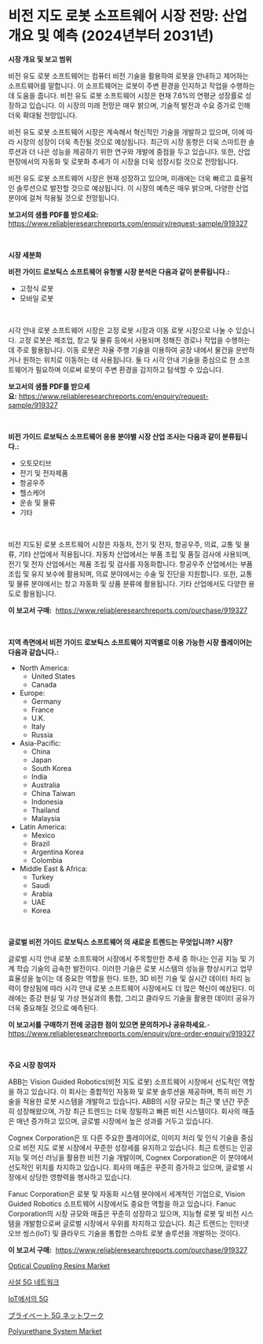 <p><h1>비전 지도 로봇 소프트웨어 시장 전망: 산업 개요 및 예측 (2024년부터 2031년)</h1></p><p><strong>시장 개요 및 보고 범위</strong></p>
<p><p>비전 유도 로봇 소프트웨어는 컴퓨터 비전 기술을 활용하여 로봇을 안내하고 제어하는 소프트웨어를 말합니다. 이 소프트웨어는 로봇이 주변 환경을 인지하고 작업을 수행하는 데 도움을 줍니다. 비전 유도 로봇 소프트웨어 시장은 현재 7.6%의 연평균 성장률로 성장하고 있습니다. 이 시장의 미래 전망은 매우 밝으며, 기술적 발전과 수요 증가로 인해 더욱 확대될 전망입니다.</p><p>비전 유도 로봇 소프트웨어 시장은 계속해서 혁신적인 기술을 개발하고 있으며, 이에 따라 시장의 성장이 더욱 촉진될 것으로 예상됩니다. 최근의 시장 동향은 더욱 스마트한 솔루션과 더 나은 성능을 제공하기 위한 연구와 개발에 중점을 두고 있습니다. 또한, 산업 현장에서의 자동화 및 로봇화 추세가 이 시장을 더욱 성장시킬 것으로 전망됩니다.</p><p>비전 유도 로봇 소프트웨어 시장은 현재 성장하고 있으며, 미래에는 더욱 빠르고 효율적인 솔루션으로 발전할 것으로 예상됩니다. 이 시장의 예측은 매우 밝으며, 다양한 산업 분야에 걸쳐 적용될 것으로 전망됩니다.</p></p>
<p><strong>보고서의 샘플 PDF를 받으세요:</strong> <a href="https://www.reliableresearchreports.com/enquiry/request-sample/919327">https://www.reliableresearchreports.com/enquiry/request-sample/919327</a></p>
<p>&nbsp;</p>
<p><strong>시장 세분화</strong></p>
<p><strong>비전 가이드 로보틱스 소프트웨어 유형별 시장 분석은 다음과 같이 분류됩니다.:</strong></p>
<p><ul><li>고정식 로봇</li><li>모바일 로봇</li></ul></p>
<p>&nbsp;</p>
<p><p>시각 안내 로봇 소프트웨어 시장은 고정 로봇 시장과 이동 로봇 시장으로 나눌 수 있습니다. 고정 로봇은 제조업, 창고 및 물류 등에서 사용되며 정해진 경로나 작업을 수행하는 데 주로 활용됩니다. 이동 로봇은 자율 주행 기술을 이용하여 공장 내에서 물건을 운반하거나 원하는 위치로 이동하는 데 사용됩니다. 둘 다 시각 안내 기술을 중심으로 한 소프트웨어가 필요하며 이로써 로봇이 주변 환경을 감지하고 탐색할 수 있습니다.</p></p>
<p><strong>보고서의 샘플 PDF를 받으세요:</strong>&nbsp;<a href="https://www.reliableresearchreports.com/enquiry/request-sample/919327">https://www.reliableresearchreports.com/enquiry/request-sample/919327</a></p>
<p>&nbsp;</p>
<p><strong> 비전 가이드 로보틱스 소프트웨어 응용 분야별 시장 산업 조사는 다음과 같이 분류됩니다.:</strong></p>
<p><ul><li>오토모티브</li><li>전기 및 전자제품</li><li>항공우주</li><li>헬스케어</li><li>운송 및 물류</li><li>기타</li></ul></p>
<p>&nbsp;</p>
<p><p>비전 지도된 로봇 소프트웨어 시장은 자동차, 전기 및 전자, 항공우주, 의료, 교통 및 물류, 기타 산업에서 적용됩니다. 자동차 산업에서는 부품 조립 및 품질 검사에 사용되며, 전기 및 전자 산업에서는 제품 조립 및 검사를 자동화합니다. 항공우주 산업에서는 부품 조립 및 유지 보수에 활용되며, 의료 분야에서는 수술 및 진단을 지원합니다. 또한, 교통 및 물류 분야에서는 창고 자동화 및 상품 분류에 활용됩니다. 기타 산업에서도 다양한 용도로 활용됩니다.</p></p>
<p><strong>이 보고서 구매:</strong>&nbsp; <a href="https://www.reliableresearchreports.com/purchase/919327">https://www.reliableresearchreports.com/purchase/919327</a></p>
<p>&nbsp;</p>
<p><strong>지역 측면에서 비전 가이드 로보틱스 소프트웨어 지역별로 이용 가능한 시장 플레이어는 다음과 같습니다.:</strong></p>
<p><ul>
    <li>
        North America:
        <ul>
            <li>United States</li>
            <li>Canada</li>
        </ul>
    </li>
    <li>
        Europe:
        <ul>
            <li>Germany</li>
            <li>France</li>
            <li>U.K.</li>
            <li>Italy</li>
            <li>Russia</li>
        </ul>
    </li>
    <li>
        Asia-Pacific:
        <ul>
            <li>China</li>
            <li>Japan</li>
            <li>South Korea</li>
            <li>India</li>
            <li>Australia</li>
            <li>China Taiwan</li>
            <li>Indonesia</li>
            <li>Thailand</li>
            <li>Malaysia</li>
        </ul>
    </li>
    <li>
        Latin America:
        <ul>
            <li>Mexico</li>
            <li>Brazil</li>
            <li>Argentina Korea</li>
            <li>Colombia</li>
        </ul>
    </li>
    <li>
        Middle East & Africa:
        <ul>
            <li>Turkey</li>
            <li>Saudi</li>
            <li>Arabia</li>
            <li>UAE</li>
            <li>Korea</li>
        </ul>
    </li>
    </ul></p>
<p>&nbsp;</p>
<p><strong>글로벌 비전 가이드 로보틱스 소프트웨어 의 새로운 트렌드는 무엇입니까? 시장?</strong></p>
<p><p>글로벌 시각 안내 로봇 소프트웨어 시장에서 주목할만한 추세 중 하나는 인공 지능 및 기계 학습 기술의 급속한 발전이다. 이러한 기술은 로봇 시스템의 성능을 향상시키고 업무 효율성을 높이는 데 중요한 역할을 한다. 또한, 3D 비전 기술 및 실시간 데이터 처리 능력이 향상됨에 따라 시각 안내 로봇 소프트웨어 시장에서도 더 많은 혁신이 예상된다. 미래에는 증강 현실 및 가상 현실과의 통합, 그리고 클라우드 기술을 활용한 데이터 공유가 더욱 중요해질 것으로 예측된다.</p></p>
<p><strong>이 보고서를 구매하기 전에 궁금한 점이 있으면 문의하거나 공유하세요.</strong>- <a href="https://www.reliableresearchreports.com/enquiry/pre-order-enquiry/919327">https://www.reliableresearchreports.com/enquiry/pre-order-enquiry/919327</a></p>
<p>&nbsp;</p>
<p><strong>주요 시장 참여자</strong></p>
<p><p>ABB는 Vision Guided Robotics(비전 지도 로봇) 소프트웨어 시장에서 선도적인 역할을 하고 있습니다. 이 회사는 종합적인 자동화 및 로봇 솔루션을 제공하며, 특히 비전 기술을 적용한 로봇 시스템을 개발하고 있습니다. ABB의 시장 규모는 최근 몇 년간 꾸준히 성장해왔으며, 가장 최근 트렌드는 더욱 정밀하고 빠른 비전 시스템이다. 회사의 매출은 매년 증가하고 있으며, 글로벌 시장에서 높은 성과를 거두고 있습니다.</p><p>Cognex Corporation은 또 다른 주요한 플레이어로, 이미지 처리 및 인식 기술을 중심으로 비전 지도 로봇 시장에서 꾸준한 성장세를 유지하고 있습니다. 최근 트렌드는 인공지능 및 머신 러닝을 활용한 비전 기술 개발이며, Cognex Corporation은 이 분야에서 선도적인 위치를 차지하고 있습니다. 회사의 매출은 꾸준히 증가하고 있으며, 글로벌 시장에서 상당한 영향력을 행사하고 있습니다.</p><p>Fanuc Corporation은 로봇 및 자동화 시스템 분야에서 세계적인 기업으로, Vision Guided Robotics 소프트웨어 시장에서도 중요한 역할을 하고 있습니다. Fanuc Corporation의 시장 규모와 매출은 꾸준히 성장하고 있으며, 지능형 로봇 및 비전 시스템을 개발함으로써 글로벌 시장에서 우위를 차지하고 있습니다. 최근 트렌드는 인터넷 오브 씽스(IoT) 및 클라우드 기술을 통합한 스마트 로봇 솔루션을 개발하는 것이다.</p></p>
<p><strong>이 보고서 구매:</strong>&nbsp;&nbsp;<a href="https://www.reliableresearchreports.com/purchase/919327">https://www.reliableresearchreports.com/purchase/919327</a></p>
<p><p><a href="https://issuu.com/reportprime-2/docs/optical-coupling-resins-market-size-2030.pptx">Optical Coupling Resins Market</a></p><p><a href="https://github.com/laholand/Market-Research-Report-List-2/blob/main/4373877182835.md">사설 5G 네트워크</a></p><p><a href="https://github.com/sougarounis/Market-Research-Report-List-2/blob/main/7068709182836.md">IoT에서의 5G</a></p><p><a href="https://github.com/lababdou/Market-Research-Report-List-2/blob/main/9058559182840.md">プライベート 5G ネットワーク</a></p><p><a href="https://issuu.com/reportprime-2/docs/polyurethane-system-market-size-2030.pptx">Polyurethane System Market</a></p></p>
